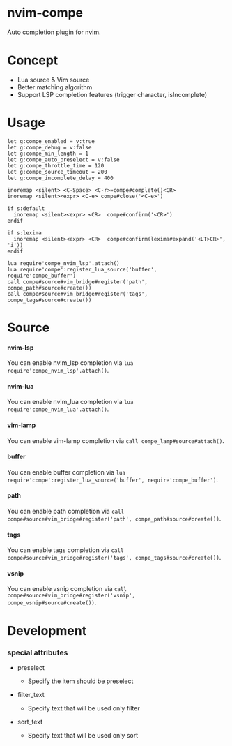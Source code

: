 # nvim-compe

Auto completion plugin for nvim.


# Concept

- Lua source & Vim source
- Better matching algorithm
- Support LSP completion features (trigger character, isIncomplete)


# Usage

```viml
let g:compe_enabled = v:true
let g:compe_debug = v:false
let g:compe_min_length = 1
let g:compe_auto_preselect = v:false
let g:compe_throttle_time = 120
let g:compe_source_timeout = 200
let g:compe_incomplete_delay = 400

inoremap <silent> <C-Space> <C-r>=compe#complete()<CR>
inoremap <silent><expr> <C-e> compe#close('<C-e>')

if s:default
  inoremap <silent><expr> <CR>  compe#confirm('<CR>')
endif

if s:lexima
  inoremap <silent><expr> <CR>  compe#confirm(lexima#expand('<LT>CR>', 'i'))
endif

lua require'compe_nvim_lsp'.attach()
lua require'compe':register_lua_source('buffer', require'compe_buffer')
call compe#source#vim_bridge#register('path', compe_path#source#create())
call compe#source#vim_bridge#register('tags', compe_tags#source#create())
```


# Source

#### nvim-lsp
You can enable nvim_lsp completion via `lua require'compe_nvim_lsp'.attach()`.

#### nvim-lua
You can enable nvim_lua completion via `lua require'compe_nvim_lua'.attach()`.

#### vim-lamp
You can enable vim-lamp completion via `call compe_lamp#source#attach()`.

#### buffer
You can enable buffer completion via `lua require'compe':register_lua_source('buffer', require'compe_buffer')`.

#### path
You can enable path completion via `call compe#source#vim_bridge#register('path', compe_path#source#create())`.

#### tags
You can enable tags completion via `call compe#source#vim_bridge#register('tags', compe_tags#source#create())`.

#### vsnip
You can enable vsnip completion via `call compe#source#vim_bridge#register('vsnip', compe_vsnip#source#create())`.


# Development

### special attributes

- preselect
  - Specify the item should be preselect

- filter_text
  - Specify text that will be used only filter

- sort_text
  - Specify text that will be used only sort

